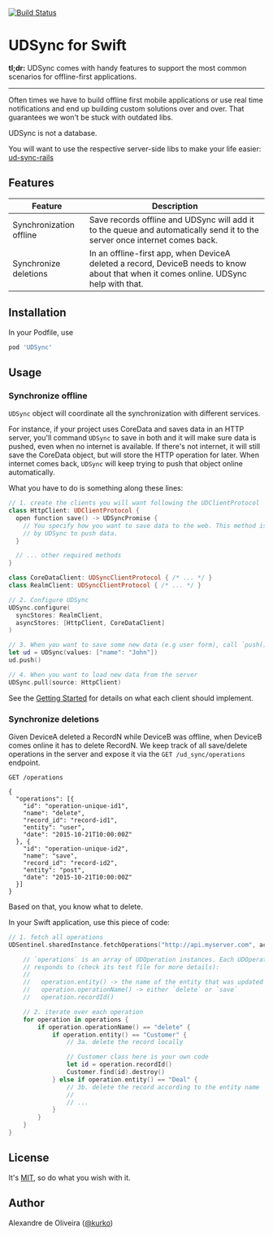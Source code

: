 [![Build
Status](https://travis-ci.org/ud-sync/ud-sync-swift.svg?branch=master)](https://travis-ci.org/ud-sync/ud-sync-swift)

# UDSync for Swift

**tl;dr:** UDSync comes with handy features to support the most common
scenarios for offline-first applications.

--------

Often times we have to build offline first mobile applications or use real time
notifications and end up building custom solutions over and over.
That guarantees we won't be stuck with outdated libs.

UDSync is not a database.

You will want to use the respective server-side libs to make your life
easier: [ud-sync-rails](https://github.com/ud-sync/ud-sync-rails)

## Features

| Feature | Description |
|---|---|
| Synchronization offline | Save records offline and UDSync will add it to the queue and automatically send it to the server once internet comes back. |
| Synchronize deletions | In an offline-first app, when DeviceA deleted a record, DeviceB needs to know about that when it comes online. UDSync help with that. |


## Installation

In your Podfile, use

```ruby
pod 'UDSync'
```

## Usage

### Synchronize offline

`UDSync` object will coordinate all the synchronization with different
services.

For instance, if your project uses CoreData and saves data in an HTTP
server, you'll command `UDSync` to save in both and it will make sure data
is pushed, even when no internet is available. If there's not internet, it will
still save the CoreData object, but will store the HTTP operation for later.
When internet comes back, `UDSync` will keep trying to push that object online
automatically.

What you have to do is something along these lines:

```swift
// 1. create the clients you will want following the UDClientProtocol
class HttpClient: UDClientProtocol {
  open function save() -> UDSyncPromise {
    // You specify how you want to save data to the web. This method is called
    // by UDSync to push data.
  }

  // ... other required methods
}

class CoreDataClient: UDSyncClientProtocol { /* ... */ }
class RealmClient: UDSyncClientProtocol { /* ... */ }

// 2. Configure UDSync
UDSync.configure(
  syncStores: RealmClient,
  asyncStores: [HttpClient, CoreDataClient]
)

// 3. When you want to save some new data (e.g user form), call `push()`
let ud = UDSync(values: ["name": "John"])
ud.push()

// 4. When you want to load new data from the server
UDSync.pull(source: HttpClient)
```

See the [Getting Started](docs/getting-started.md) for details on what
each client should implement.

### Synchronize deletions

Given DeviceA deleted a RecordN while DeviceB was offline, when DeviceB comes
online it has to delete RecordN. We keep track of all save/delete operations in
the server and expose it via the `GET /ud_sync/operations` endpoint.

```
GET /operations

{
  "operations": [{
    "id": "operation-unique-id1",
    "name": "delete",
    "record_id": "record-id1",
    "entity": "user",
    "date": "2015-10-21T10:00:00Z"
  }, {
    "id": "operation-unique-id2",
    "name": "save",
    "record_id": "record-id2",
    "entity": "post",
    "date": "2015-10-21T10:00:00Z"
  }]
}
```

Based on that, you know what to delete.

In your Swift application, use this piece of code:

```swift
// 1. fetch all operations
UDSentinel.sharedInstance.fetchOperations("http://api.myserver.com", accessToken: "") { (operations) in

    // `operations` is an array of UDOperation instances. Each UDOperation
    // responds to (check its test file for more details):
    //
    //   operation.entity() -> the name of the entity that was updated or deleted
    //   operation.operationName() -> either `delete` or `save`
    //   operation.recordId()

    // 2. iterate over each operation
    for operation in operations {
        if operation.operationName() == "delete" {
            if operation.entity() == "Customer" {
                // 3a. delete the record locally

                // Customer class here is your own code
                let id = operation.recordId()
                Customer.find(id).destroy()
            } else if operation.entity() == "Deal" {
                // 3b. delete the record according to the entity name
                //
                // ...
            }
        }
    }
}
```

## License

It's [MIT](https://github.com/ud-sync/ud-sync-swift/blob/master/LICENSE),
so do what you wish with it.

## Author

Alexandre de Oliveira ([@kurko](https://twitter.com/kurko))
